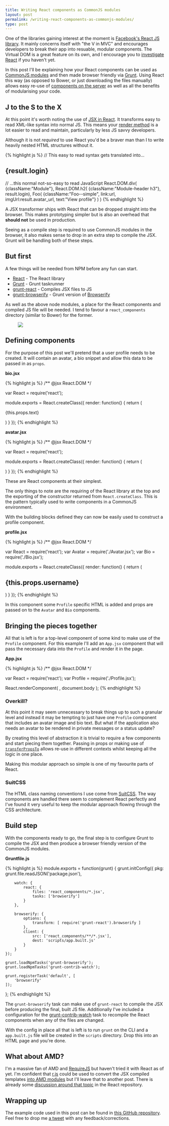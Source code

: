```yaml
---
title: Writing React components as CommonJS modules
layout: post
permalink: /writing-react-components-as-commonjs-modules/
type: post
---
```


One of the libraries gaining interest at the moment is [Facebook's React JS library](http://facebook.github.io/react/index.html). It mainly concerns itself with "the V in MVC" and encourages developers to break their app into resuable, modular components. The Virtual DOM is a great feature on its own, and I encourage you to [investigate React](http://facebook.github.io/react/blog/2013/06/05/why-react.html) if you haven't yet.

In this post I'll be explaining how your React components can be used as [CommonJS modules](http://nodejs.org/docs/latest/api/modules.html#modules_modules) and then made browser friendly via [Grunt](http://gruntjs.com). Using React this way (as opposed to Bower, or just downloading the files manually) allows easy re-use of [components on the server](https://github.com/facebook/react-page) as well as all the benefits of modularising your code.

## J to the S to the X

At this point it's worth noting the use of [JSX in React](http://facebook.github.io/react/docs/jsx-in-depth.html). It transforms easy to read XML-like syntax into normal JS. This means your [render method](http://facebook.github.io/react/docs/component-specs.html#render) is a lot easier to read and maintain, particularly by less JS savvy developers.

Although it is not _required_ to use React you'd be a braver man than I to write heavily nested HTML structures without it.

{% highlight js %}
// This easy to read syntax gets translated into...
<div className="Module">
    <h2 className="Module-header h3">{result.login}</h2>
    <Foo className="Foo--simple" link={url} imgUrl={result.avatar_url} text="View profile" />
</div>

// ...this normal not-so-easy to read JavaScript
React.DOM.div( {className:"Module"},
    React.DOM.h2( {className:"Module-header h3"}, result.login),
    Foo( {className:"Foo--simple", link:url, imgUrl:result.avatar_url, text:"View profile"} )
)
{% endhighlight %}

A JSX transformer ships with React that can be dropped straight into the browser. This makes prototyping simpler but is also an overhead that **should not** be used in production.

Seeing as a compile step is required to use CommonJS modules in the browser, it also makes sense to drop in an extra step to compile the JSX. Grunt will be handling both of these steps.

## But first

A few things will be needed from NPM before any fun can start.

* [React](https://npmjs.org/package/react) - The React library
* [Grunt](https://npmjs.org/package/grunt) - Grunt taskrunner
* [grunt-react](https://npmjs.org/package/grunt-react) - Compiles JSX files to JS
* [grunt-browserify](https://npmjs.org/package/grunt-browserify) - Grunt version of [Browserify](http://browserify.org/)

As well as the above node modules, a place for the React components and compiled JS file will be needed. I tend to favour a `react_components` directory (similar to Bower) for the former.

<figure class="Figure">
    <img class="Figure-img" src="/assets/images/posts/react-with-commonjs/initial-dir.png">
</figure>

## Defining components

For the purpose of this post we'll pretend that a user profile needs to be created. It will contain an avatar, a bio snippet and allow this data to be passed in as `props`.

**bio.jsx**

{% highlight js %}
/** @jsx React.DOM */

var React = require('react');

module.exports = React.createClass({
    render: function() {
        return (
            <div className="Bio">
                <p className="Bio-text">{this.props.text}</p>
            </div>
        )
    }
});
{% endhighlight %}

**avatar.jsx**

{% highlight js %}
/** @jsx React.DOM */

var React = require('react');

module.exports = React.createClass({
    render: function() {
        return (
            <div className="Avatar">
                <img className="Avatar-img" src={this.props.imgSrc} alt="" />
            </div>
        )
    }
});
{% endhighlight %}

These are React components at their simplest.

The only things to note are the requiring of the React library at the top and the exporting of the constructor returned from `React.createClass`. This is the pattern typically used to write components in a CommonJS environment.

With the building blocks defined they can now be easily used to construct a profile component.

**profile.jsx**

{% highlight js %}
/** @jsx React.DOM */

var React  = require('react');
var Avatar = require('./Avatar.jsx');
var Bio    = require('./Bio.jsx');

module.exports = React.createClass({
    render: function() {
        return (
            <div className="Profile">
                <h2 className="Profile-title">{this.props.username}</h2>
                <div className="Profile-body">
                    <Avatar imgSrc={this.props.avatar} />
                    <Bio text={this.props.bio} />
                </div>
            </div>
        )
    }
});
{% endhighlight %}

In this component some `Profile` specific HTML is added and props are passed on to the `Avatar` and `Bio` components.

## Bringing the pieces together

All that is left is for a top-level component of some kind to make use of the `Profile` component. For this example I'll add an `App.jsx` component that will pass the necessary data into the `Profile` and render it in the page.

**App.jsx**

{% highlight js %}
/** @jsx React.DOM */

var React   = require('react');
var Profile = require('./Profile.jsx');

React.renderComponent(
    <Profile
        username="Simon"
        bio="My name is Simon. I make websites"
        avatar="http://simonsmith.io/assets/images/me.jpg"
    />,
    document.body
);
{% endhighlight %}

### Overkill?

At this point it may seem unnecessary to break things up to such a granular level and instead it may be tempting to just have one `Profile` component that includes an avatar image and bio text. But what if the application also needs an avatar to be rendered in private messages or a status update?

By creating this level of abstraction it is trivial to require a few components and start piecing them together. Passing in props or making use of [`transferPropsTo`](http://facebook.github.io/react/docs/component-api.html#transferpropsto) allows re-use in different contexts whilst keeping all the logic in one place.

Making this modular approach so simple is one of my favourite parts of React.

### SuitCSS

The HTML class naming conventions I use come from [SuitCSS](https://github.com/suitcss/suit/blob/master/doc/README.md). The way components are handled there seem to complement React perfectly and I've found it very useful to keep the modular approach flowing through the CSS architecture.

## Build step

With the components ready to go, the final step is to configure Grunt to compile the JSX and then produce a browser friendly version of the CommonJS modules.

**Gruntfile.js**

{% highlight js %}
module.exports = function(grunt) {
    grunt.initConfig({
        pkg: grunt.file.readJSON('package.json'),

        watch: {
            react: {
                files: 'react_components/*.jsx',
                tasks: ['browserify']
            }
        },

        browserify: {
            options: {
                transform: [ require('grunt-react').browserify ]
            },
            client: {
                src: ['react_components/**/*.jsx'],
                dest: 'scripts/app.built.js'
            }
        }
    });

    grunt.loadNpmTasks('grunt-browserify');
    grunt.loadNpmTasks('grunt-contrib-watch');

    grunt.registerTask('default', [
        'browserify'
    ]);
};
{% endhighlight %}

The `grunt-browserify` task can make use of `grunt-react` to compile the JSX before producing the final, built JS file. Additionally I've included a configuration for the [grunt-contrib-watch](https://github.com/gruntjs/grunt-contrib-watch) task to recompile the React components when any of the files are changed.

With the config in place all that is left is to run `grunt` on the CLI and a `app.built.js` file will be created in the `scripts` directory. Drop this into an HTML page and you're done.

## What about AMD?

I'm a massive fan of AMD and [RequireJS](http://requirejs.org) but haven't tried it with React as of yet. I'm confident that [r.js](https://github.com/jrburke/r.js/) could be used to convert the JSX compiled templates [into AMD modules](https://github.com/jrburke/r.js/blob/master/build/example.build.js#L562) but I'll leave that to another post. There is already some [discussion around that topic](https://github.com/facebook/react/issues/28) in the React repository.

## Wrapping up

The example code used in this post can be found in [this GitHub repository](https://github.com/simonsmith/react-commonjs-example). Feel free to drop me [a tweet](http://twitter.com/blinkdesign) with any feedback/corrections.
